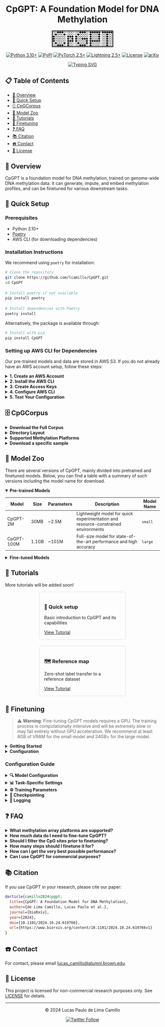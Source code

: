 <div align="center">

# CpGPT: A Foundation Model for DNA Methylation

<img src="cpgpt_logo.svg" width="200px" alt="CpGPT Logo">

[![Python 3.10+](https://img.shields.io/badge/python-3.10+-blue.svg)](https://www.python.org/downloads/)
[![PyPI](https://img.shields.io/pypi/v/CpGPT.svg)](https://pypi.org/project/CpGPT/)
[![PyTorch 2.5+](https://img.shields.io/badge/torch-2.5+-ee4c2c.svg)](https://pytorch.org/get-started/locally/)
[![Lightning 2.5+](https://img.shields.io/badge/lightning-2.5+-792ee5.svg)](https://lightning.ai/)
[![License](https://img.shields.io/badge/License-Non_Commercial-red.svg)](LICENSE)
[![arXiv](https://img.shields.io/badge/bioRxiv-2024.10.24.619766-b31b1b.svg)](https://www.biorxiv.org/content/10.1101/2024.10.24.619766v1)

[![Typing SVG](https://readme-typing-svg.herokuapp.com?font=Fira+Code&pause=1000&color=2E98FF&center=true&vCenter=true&width=600&lines=A+foundation+model+for+DNA+methylation;Generate%2C+impute%2C+and+embed+methylation+profiles;Fine-tune+for+epigenetics+and+aging+research;CpGCpGCpGCpGCpGCpGCpGCpGCpGCpGCpGCpG)](https://github.com/lcamillo/CpGPT)

</div>

## 📋 Table of Contents

- [📖 Overview](#-overview)
- [🚀 Quick Setup](#-quick-setup)
- [🗄️ CpGCorpus](#%EF%B8%8F-cpgcorpus)
- [🐘 Model Zoo](#-model-zoo)
- [🧪 Tutorials](#-tutorials)
- [🔧 Finetuning](#-finetuning)
- [❓ FAQ](#-faq)
- [📚 Citation](#-citation)
- [☎️ Contact](#-contact)
- [📜 License](#-license)

## 📖 Overview

CpGPT is a foundation model for DNA methylation, trained on genome-wide DNA methylation data. It can generate, impute, and embed methylation profiles, and can be finetuned for various downstream tasks.

## 🚀 Quick Setup

### Prerequisites

- Python 3.10+
- [Poetry](https://python-poetry.org/docs/#installation)
- AWS CLI (for downloading dependencies)

### Installation Instructions

We recommend using `poetry` for installation:

```bash
# Clone the repository
git clone https://github.com/lcamillo/CpGPT.git
cd CpGPT

# Install poetry if not available
pip install poetry

# Install dependencies with Poetry
poetry install
```

Alternatively, the package is available through:

```bash
# Install with pip
pip install CpGPT
```

### Setting up AWS CLI for Dependencies

Our pre-trained models and data are stored in AWS S3. If you do not already have an AWS account setup, follow these steps:

<details closed>
<summary><b>1. Create an AWS Account</b></summary>

1. Go to [AWS Console](https://aws.amazon.com/) and click "Create an AWS Account" in the top right
2. Follow the signup process:
   - Provide email and account name
   - Enter your personal/business information
   - Add payment information (a credit card is required, but the downloads follow free tier limits)
   - Complete identity verification (you'll receive a phone call or text)
   - Select a support plan (Free tier is sufficient)

</details>

<details closed>
<summary><b>2. Install the AWS CLI</b></summary>

**For Linux/macOS:**

```bash
curl "https://awscli.amazonaws.com/awscli-exe-linux-x86_64.zip" -o "awscliv2.zip"
unzip awscliv2.zip
sudo ./aws/install
```

**For Windows:**

- Download the [AWS CLI MSI installer](https://awscli.amazonaws.com/AWSCLIV2.msi)
- Run the downloaded MSI installer and follow the on-screen instructions

**Verify installation:**

```bash
aws --version
```

</details>

<details closed>
<summary><b>3. Create Access Keys</b></summary>

1. Log in to the [AWS Console](https://console.aws.amazon.com/)
2. Click on your account name in the top right, then "Security credentials"
3. Scroll down to "Access keys" and click "Create access key"
4. Select "Command Line Interface (CLI)" as the use case
5. Check the "I understand..." acknowledgment and click "Next"
6. **IMPORTANT**: Download the CSV file or copy both the "Access key ID" and "Secret access key" to a secure location. You will not be able to view the secret access key again.

</details>

<details closed>
<summary><b>4. Configure AWS CLI</b></summary>

Run the following command and enter your credentials when prompted:

```bash
aws configure
```

You'll need to input:

- **AWS Access Key ID**: The access key ID from step 3
- **AWS Secret Access Key**: The secret access key from step 3
- **Default region name**: Enter `us-east-1` (where our data is hosted)
- **Default output format**: Enter `json`

</details>

<details closed>
<summary><b>5. Test Your Configuration</b></summary>

Verify your setup with this command that lists the contents (without downloading):

```bash
aws s3 ls s3://cpgpt-lucascamillo-public/data/cpgcorpus/raw/ --requester-payer requester
```

You should see a list of GSE folders if your configuration is correct.

</details>

## 🗄️ CpGCorpus

<details closed>
<summary><b>Download the Full Corpus</b></summary>

To download the entire CpGCorpus from our S3 bucket, run the following command:

```bash
aws s3 sync s3://cpgpt-lucascamillo-public/data/cpgcorpus/raw ./data/cpgcorpus/raw --requester-payer requester
```

</details>

<details closed>
<summary><b>Directory Layout</b></summary>

The CpGCorpus is organized in a hierarchical structure by GSE (Gene Series) and further by GPL (Platform). Below is an overview of the directory layout and file contents:

```
cpgcorpus/
  └── raw/
      └── {GSE_ID}/
          └── {GPL_ID}/
              ├── betas/
              │   ├── QCDPB.arrow      # Processed beta values via the R sesame QCDPB pipeline
              │   └── gse_betas.arrow  # Raw beta values downloaded from GEO
              └── metadata/
                  └── metadata.arrow   # Metadata and sample annotations
```

- The "betas" folder contains one of the two files:
  - QCDPB.arrow: Processed data from the R sesame QCDPB pipeline.
  - gse_betas.arrow: Beta values as originally downloaded from GEO.
- The "metadata" folder stores the metadata.arrow file that holds supplementary experimental details.

</details>

<details closed>
<summary><b>Supported Methylation Platforms</b></summary>

The corpus includes multiple platforms:

- GPL8490 (27k array)
- GPL13534 (450k)
- GPL18809 (450k)
- GPL21145 (EPIC)
- GPL23976 (EPIC)
- GPL29753 (EPIC)
- GPL33022 (EPICv2)
- GPL34394 (MSA)

</details>

<details closed>
<summary><b>Download a specific sample</b></summary>

To download a specific dataset (for example, GSE163839 using platform GPL13534), run:

```bash
aws s3 cp s3://cpgpt-lucascamillo-public/data/cpgcorpus/raw/GSE163839/GPL13534/betas/QCDPB.arrow ./data/GSE163839.arrow --requester-payer requester
```

</details>

## 🐘 Model Zoo

There are several versions of CpGPT, mainly divided into pretrained and finetuned models. Below, you can find a table with a summary of such versions including the model name for download.

<details open>
<summary><b>Pre-trained Models</b></summary>

| Model      | Size  | Parameters | Description                                                                       | Model Name |
| ---------- | ----- | ---------- | --------------------------------------------------------------------------------- | ---------- |
| CpGPT-2M   | 30MB  | ~2.5M      | Lightweight model for quick experimentation and resource-constrained environments | `small`    |
| CpGPT-100M | 1.1GB | ~101M      | Full-size model for state-of-the-art performance and high accuracy                | `large`    |

</details>

<details>
<summary><b>Fine-tuned Models</b></summary>

> ⚠️ **Note**: Fine-tuned model weights are currently being updated and will be available soon. The table below shows the models that will be provided.

We provide specialized pre-trained models for common tasks:

| Model                       | Parameters | Description                                              | Output                                                                 | Model Name            |
| --------------------------- | ---------- | -------------------------------------------------------- | ---------------------------------------------------------------------- | --------------------- |
| CpGPT-2M-Age                | ~2.9M      | Multi-tissue chronological age predictor                 | Age in years                                                           | `age`                 |
| CpGPT-2M-AverageAdultWeight | ~2.9M      | Multi-tissue, pan-mammalian weight predictor             | Log1p of average adult weight in kilograms                             | `average_adultweight` |
| CpGPT-100M-BoA              | ~101M      | EPICv2 blood imputation                                  | No phenotype is predicted                                              | `boa`                 |
| CpGPT-2M-Cancer             | ~2.9M      | Multi-tissue cancer predictor                            | Logits of cancer status (use sigmoid to get probabilities)             | `cancer`              |
| CpGPT-2M-ClockProxies       | ~3.1M      | Blood proxies of five epigenetic clocks                  | altumage, dunedinpace (x100), grimage2, hrsinchphenoage, pchorvath2013 | `clock_proxies`       |
| CpGPT-2M-EpicMammal         | ~2.5M      | Blood EPIC-Mammalian array converter                     | No phenotype is predicted                                              | `epicvmammal`         |
| CpGPT-100M-Hannum           | ~101M      | 450k blood imputation                                    | No phenotype is predicted                                              | `hannum`              |
| CpGPT-100M-HumanRRBSAtlas   | ~101M      | Multi-tissue RRBS imputation                             | No phenotype is predicted                                              | `human_rrbs_atlas`    |
| CpGPT-100M-Mammalian        | ~101M      | Multi-tissue, pan-mammalian mammalian array imputation   | No phenotype is predicted                                              | `mammalian`           |
| CpGPT-2M-MaxLifespan        | ~2.9M      | Multi-tissue, pan-mammalian max lifespan predictor       | Log1p of max lifespan in years                                         | `maximum_lifespan`    |
| CpGPT-2M-Mortality          | ~2.9M      | Blood mortality predictor. Please use strict_load=False. | Risk score                                                             | `mortality`           |
| CpGPT-2M-RelativeAge        | ~2.9M      | Multi-tissue, pan-mammalian relative age predictor       | Relative age (0 to 1)                                                  | `relative_age`        |
| CpGPT-100M-sciMETv3         | ~101M      | Brain, single-cell imputation                            | No phenotype is predicted                                              | `scimetv3`            |

</details>

## 🧪 Tutorials

More tutorials will be added soon!

<div class="tutorial-cards" style="display: flex; gap: 20px; justify-content: center; flex-wrap: wrap; margin-bottom: 20px;">
  <div style="border: 1px solid #ddd; border-radius: 8px; padding: 15px; width: 250px;">
    <h3>🔬 Quick setup</h3>
    <p>Basic introduction to CpGPT and its capabilities</p>
    <a href="tutorials/quick_setup.ipynb">View Tutorial</a>
  </div>
  <div style="border: 1px solid #ddd; border-radius: 8px; padding: 15px; width: 250px;">
    <h3>🗺️ Reference map</h3>
    <p>Zero-shot label transfer to a reference dataset</p>
    <a href="tutorials/reference_map.ipynb">View Tutorial</a>
  </div>
</div>

## 🔧 Finetuning

> ⚠️ **Warning**: Fine-tuning CpGPT models requires a GPU. The training process is computationally intensive and will be extremely slow or may fail entirely without GPU acceleration. We recommend at least 8GB of VRAM for the small model and 24GB+ for the large model.

<details closed>
<summary><b>Getting Started</b></summary>

1. **Download dependencies** if you have not already done so by following the steps in the <a href="tutorials/quick_setup.ipynb">quick setup tutorial notebook</a>.

2. **Prepare your data** by following the steps in the <a href="tutorials/quick_setup.ipynb">quick setup tutorial notebook</a>.

</details>

<details closed>
<summary><b>Configuration</b></summary>

1. **Create a configuration file** by modifying template in `configs/experiment/`.

2. **Run fine-tuning** with the CLI:

```bash
cpgpt-train experiment=template
```

3. **Get the best checkpoint** in the logs folders:

- **Checkpoint weights**: `logs/experiment/{experiment_name}/checkpoints/{experiment_name}.ckpt`
- **Model config**: `logs/experiment/{experiment_name}/.hydra/config.yaml`

</details>

### Configuration Guide

<details>
<summary><b>🔍 Model Configuration</b></summary>

CpGPT provides several parameters to customize your model architecture and training process:

| Parameter         | Description             | Examples                                           |
| ----------------- | ----------------------- | -------------------------------------------------- |
| `model/net`       | Model architecture size | `small.yaml`, `large.yaml`                         |
| `model/optimizer` | Optimization algorithm  | `adamw.yaml`, `adamwscheduleree.yaml`, `lion.yaml` |
| `model/scheduler` | Learning rate scheduler | `cosine_warmup.yaml`, `constant.yaml`              |

</details>

<details>
<summary><b>📊 Task-Specific Settings</b></summary>

Modify these parameters in your experiment YAML file to customize the model for different tasks:

```yaml
model:
  training:
    # Type of loss function for condition decoder
    condition_decoder_loss: mae  # Options: mae, mse, ce

    # Weighting for the condition loss vs reconstruction
    loss_weights:
      condition_loss: 0.1

  optimizer:
    # Learning rate
    lr: 0.0001

  net:
    # Enable the condition decoder for prediction tasks
    use_condition_decoder: true

    # Number of target variables to predict
    condition_size: 1  # 1 for regression, can be >1 for multi-target
```

</details>

<details>
<summary><b>⚙️ Training Parameters</b></summary>

Control the training process with these settings:

```yaml
trainer:
  # Minimum training steps (for warmup)
  min_steps: 2000

  # Maximum training steps before stopping
  max_steps: 100000

data:
  # Batch size for training
  batch_size: 16  # Reduce for large models or limited GPU memory

  # Data directories
  train_dir: ${paths.data_dir}/mydata/processed/train
  val_dir: ${paths.data_dir}/mydata/processed/val
  test_dir: ${paths.data_dir}/mydata/processed/test
```

</details>

<details>
<summary><b>💾 Checkpointing</b></summary>

Configure model saving behavior:

```yaml
callbacks:
  model_checkpoint:
    # Metric to monitor for saving best model
    monitor: "val/condition_loss"  # Options: val/loss, val/condition_loss, etc.

    # Filename pattern for saved checkpoints
    filename: "${tags[0]}"  # Uses the first tag as filename

    # Save mode
    mode: "min"  # min for losses, max for metrics like accuracy
```

</details>

<details>
<summary><b>📝 Logging</b></summary>

Configure experiment logging with these options:

```yaml
logger:
  # WandB logging
  wandb:
    project: "cpgpt"
    name: "${tags[0]}"
    tags: ${tags}
    group: "${task_name}"

  # TensorBoard logging
  tensorboard:
    name: "tensorboard"
    save_dir: "logs/tensorboard/"

  # CSV logging
  csv:
    name: "csv"
    save_dir: "logs/csv/"
```

Available loggers include:

- `wandb.yaml`: Weights & Biases for experiment tracking with visualization
- `tensorboard.yaml`: TensorBoard for local visualization
- `csv.yaml`: Simple CSV logging for offline analysis
- `mlflow.yaml`: MLflow for organization-level experiment tracking

</details>

## ❓ FAQ

<details>
<summary><b>What methylation array platforms are supported?</b></summary>
CpGPT was pretrained with bulk data from all of the available Illumina arrays, besides the Horvath Mammalian array, at the time of writing. Nevertheless, CpGPT should be able to generalize to new arrays and unseen genomic loci. For RRBS and other types of sequencing-based methylation measurements, finetuning with at least a subset of the data is highly recommended.
</details>

<details>
<summary><b>How much data do I need to fine-tune CpGPT?</b></summary>
CpGPT can be fine-tuned with as few as 50-100 samples for simple tasks. For complex tasks or higher accuracy, we recommend 500+ samples.
</details>

<details>
<summary><b>Should I filter the CpG sites prior to finetuning?</b></summary>
That depends on the task and the reason for finetuning. For instance, to finetune for a model that does not predict specific phenotypes and is just used to learn whole-genome methylation profiles, then it is best not to filter any features. However, if there is a specific phenotype to be predicted, then using a ridge regression and picking the top N features can speed up the training time required (see below).
</details>

<details>
<summary><b>How many steps should I finetune it for?</b></summary>
That ultimately depends on how many samples and how many features are shown to the model. As a rough guide, showing CpGPT each sample-feature combination 50 times works well. For instance, if there are 100 samples with 10,000 CpG sites each, then with a batch size of 10, 100,000 steps would be ideal.
</details>

<details>
<summary><b>How can I get the very best possible performance?</b></summary>
One trick that can increase training time substantially but can lead to some minor performance improvements is to change the following parameter in the `template.yaml` file:

```yaml
model:
  training:
    generative_splits: 5
```

The default for that parameter is 2, which effectively means that generative training is not used.

</details>

<details>
<summary><b>Can I use CpGPT for commercial purposes?</b></summary>
The current release is for non-commercial research purposes only. Please contact us for licensing information for commercial use.
</details>

## 📚 Citation

If you use CpGPT in your research, please cite our paper:

```bibtex
@article{camillo2024cpgpt,
  title={CpGPT: A Foundation Model for DNA Methylation},
  author={de Lima Camillo, Lucas Paulo et al.},
  journal={bioRxiv},
  year={2024},
  doi={10.1101/2024.10.24.619766},
  url={https://www.biorxiv.org/content/10.1101/2024.10.24.619766v1}
}
```

## ☎️ Contact

For contact, please email lucas_camillo@alumni.brown.edu.

## 📜 License

This project is licensed for non-commercial research purposes only. See [LICENSE](LICENSE) for details.

______________________________________________________________________

<div align="center">
  <p>© 2024 Lucas Paulo de Lima Camillo</p>
  <a href="https://twitter.com/lucascamillomd"><img src="https://img.shields.io/twitter/follow/lucascamillomd?style=social" alt="Twitter Follow"></a>
</div>
